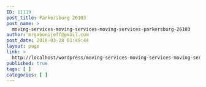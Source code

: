 ```yaml
---
ID: 11119
post_title: Parkersburg 26103
post_name: >
  moving-services-moving-services-moving-services-parkersburg-26103
author: mrgabonijeff@gmail.com
post_date: 2018-03-28 01:49:44
layout: page
link: >
  http://localhost/wordpress/moving-services-moving-services-moving-services-parkersburg-26103/
published: true
tags: [ ]
categories: [ ]
---
```

